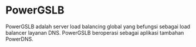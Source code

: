 # PowerGSLB
PowerGSLB adalah server load balancing global yang befungsi sebagai load balancer layanan DNS. PowerGSLB beroperasi sebagai aplikasi tambahan PowerDNS.
